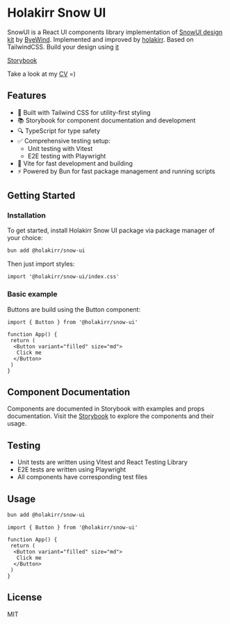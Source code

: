 # Holakirr Snow UI

SnowUI is a React UI components library implementation of [SnowUI design kit](https://snowui.byewind.com) by [ByeWind](https://byewind.com/). Implemented and improved by [holakirr](https://github.com/holakirr). Based on TailwindCSS.
Build your design using [it](https://www.figma.com/community/file/1301134685302006646)

[Storybook](https://snow-ui.holakirr.com)

Take a look at my [CV](https://holakirr.com) =)

## Features

- 🎨 Built with Tailwind CSS for utility-first styling
- 📚 Storybook for component documentation and development
- 🔍 TypeScript for type safety
- ✅ Comprehensive testing setup:
  - Unit testing with Vitest
  - E2E testing with Playwright
- 🚀 Vite for fast development and building
- ⚡️ Powered by Bun for fast package management and running scripts

## Getting Started

### Installation

To get started, install Holakirr Snow UI package via package manager of your choice:

```bash
bun add @holakirr/snow-ui
```

Then just import styles:

```tsx
import '@holakirr/snow-ui/index.css'
```

### Basic example

Buttons are build using the Button component:

```tsx
import { Button } from '@holakirr/snow-ui'

function App() {
 return (
  <Button variant="filled" size="md">
   Click me
  </Button>
 )
}
```

## Component Documentation

Components are documented in Storybook with examples and props documentation. Visit the [Storybook](https://snow-ui.holakirr.com) to explore the components and their usage.

## Testing

- Unit tests are written using Vitest and React Testing Library
- E2E tests are written using Playwright
- All components have corresponding test files

## Usage

```bash
bun add @holakirr/snow-ui
```

```tsx
import { Button } from '@holakirr/snow-ui'

function App() {
 return (
  <Button variant="filled" size="md">
   Click me
  </Button>
 )
}
```

## License

MIT
